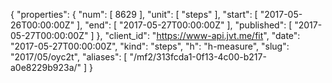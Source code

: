 {
  "properties": {
    "num": [
      8629
    ],
    "unit": [
      "steps"
    ],
    "start": [
      "2017-05-26T00:00:00Z"
    ],
    "end": [
      "2017-05-27T00:00:00Z"
    ],
    "published": [
      "2017-05-27T00:00:00Z"
    ]
  },
  "client_id": "https://www-api.jvt.me/fit",
  "date": "2017-05-27T00:00:00Z",
  "kind": "steps",
  "h": "h-measure",
  "slug": "2017/05/oyc2t",
  "aliases": [
    "/mf2/313fcda1-0f13-4c00-b217-a0e8229b923a/"
  ]
}
